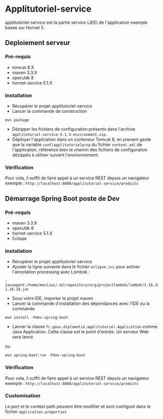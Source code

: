 # Applitutoriel-service

applitutoriel-service est la partie service (JEE) de l'application exemple basée sur Hornet 5. 

## Deploiement serveur

### Pré-requis

- tomcat 8.X
- maven 3.3.9
- openJdk 8
- hornet-service 5.1.X 

### Installation

- Récupérer le projet applitutoriel-service
- Lancer la commande de construction 

``` shell
mvn package
```

- Dézipper les fichiers de configuration présents dans l'archive `applitutoriel-service-5.1.X-environment.zip`.
- Déployer l'application dans un conteneur Tomcat 8, en prenant garde que la variable `conf/applitutorielprop` du fichier `context.xml` de l'application, référence bien le chemin des fichiers de configuration dézippés à utiliser suivant l'environnement. 

### Vérification

Pour cela, il suffit de faire appel à un service REST depuis un navigateur exemple : `http://localhost:8080/applitutoriel-service/produits`

## Démarrage Spring Boot poste de Dev

### Pré-requis

- maven 3.3.9
- openJdk 8
- hornet-service 5.1.X 
- Eclispe
### Installation

- Récupérer le projet applitutoriel-service
- Ajouter la ligne suivante dans le fichier `eclipse.ini` pour activer l'annotation processing avec Lombok :

```
-javaagent:/home/mouliwi/.m2/repository/org/projectlombok/lombok/1.16.18/lombok-1.16.18.jar

```
- Sous votre IDE, importer le projet maven
- Lancer la commande d'installation des dépendances avec l'IDE ou la commande

``` shell
mvn install -Pdev-spring-boot
```


- Lancer la classe `fr.gouv.diplomatie.applitutoriel.Application` comme Java Application. Cette classe est le point d'entrée. Un serveur Web sera lancé

ou 

``` shell
mvn spring-boot:run -Pdev-spring-boot
```

### Vérification

Pour cela, il suffit de faire appel à un service REST depuis un navigateur exemple : `http://localhost:8080/applitutoriel-service/produits`

### Customisation

Le port et le context path peuvent être modifier et sont configuré dans le fichier `application.properties`
